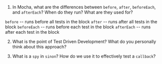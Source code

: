 <!-- Answers to the Short Answer Essay Questions go here -->

1. In Mocha, what are the differences between `before`, `after`, `beforeEach`, and `afterEach`? When do they run? What are they used for?

`before` -- runs before all tests in the block
`after` -- runs after all tests in the block
`beforeEach` -- runs before each test in the block
`afterEach` -- runs after each test in the block

2. What is the point of Test Driven Development? What do you personally think about this approach?

3. What is a `spy` in `sinon`? How do we use it to effectively test a `callback`?
